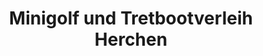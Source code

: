 ---
title: "Minigolf und Tretbootverleih Herchen"
url: /windeck/minigolf-und-tretbootverleih-herchen/
shop: Kiosk
---